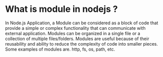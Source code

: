 # What is module in nodejs ?

In Node.js Application, a Module can be considered as a block of code that provide a simple or complex functionality that can communicate with external application. Modules can be organized in a single file or a collection of multiple files/folders. Modules are useful because of their reusability and ability to reduce the complexity of code into smaller pieces. Some examples of modules are. http, fs, os, path, etc.

